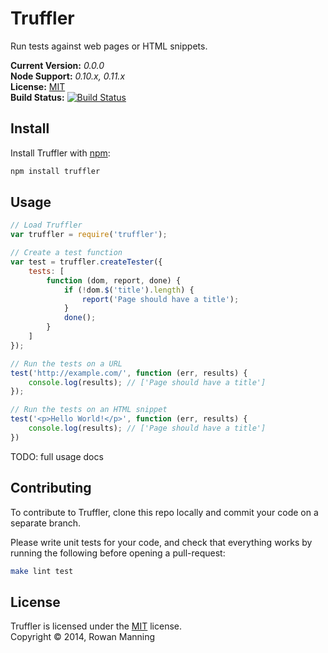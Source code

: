 
Truffler
========

Run tests against web pages or HTML snippets.

**Current Version:** *0.0.0*  
**Node Support:** *0.10.x, 0.11.x*  
**License:** [MIT][mit]  
**Build Status:** [![Build Status][travis-img]][travis]


Install
-------

Install Truffler with [npm][npm]:

```sh
npm install truffler
```


Usage
-----

```js
// Load Truffler
var truffler = require('truffler');

// Create a test function
var test = truffler.createTester({
    tests: [
        function (dom, report, done) {
            if (!dom.$('title').length) {
                report('Page should have a title');
            }
            done();
        }
    ]
});

// Run the tests on a URL
test('http://example.com/', function (err, results) {
    console.log(results); // ['Page should have a title']
});

// Run the tests on an HTML snippet
test('<p>Hello World!</p>', function (err, results) {
    console.log(results); // ['Page should have a title']
})
```

TODO: full usage docs


Contributing
------------

To contribute to Truffler, clone this repo locally and commit your code on a separate branch.

Please write unit tests for your code, and check that everything works by running the following before opening a pull-request:

```sh
make lint test
```


License
-------

Truffler is licensed under the [MIT][mit] license.  
Copyright &copy; 2014, Rowan Manning



[mit]: http://opensource.org/licenses/mit-license.php
[npm]: https://npmjs.org/
[travis]: https://travis-ci.org/rowanmanning/truffler
[travis-img]: https://travis-ci.org/rowanmanning/truffler.svg?branch=master
